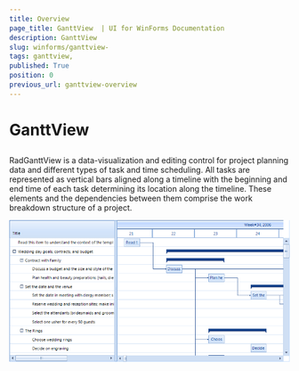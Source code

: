 ```yaml
---
title: Overview 
page_title: GanttView  | UI for WinForms Documentation
description: GanttView 
slug: winforms/ganttview-
tags: ganttview,
published: True
position: 0
previous_url: ganttview-overview 
---
```


# GanttView 

 
## 

RadGanttView is a data-visualization and editing control for project planning data and different types of task and time scheduling. All tasks are represented as vertical bars aligned along a timeline with the beginning and end time of each task determining its location along the timeline. These elements and the dependencies between them comprise the work breakdown structure of a project.
        
![ganttview-overview 001](images/ganttview-overview001.png)
